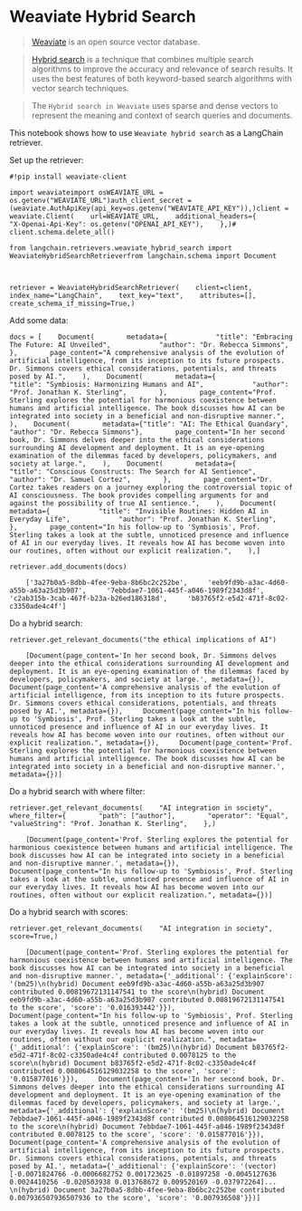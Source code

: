 Weaviate Hybrid Search
======================

> [Weaviate](https://weaviate.io/developers/weaviate) is an open source vector database.

> [Hybrid search](https://weaviate.io/blog/hybrid-search-explained) is a technique that combines multiple search algorithms to improve the accuracy and relevance of search results. It uses the best features of both keyword-based search algorithms with vector search techniques.

> The `Hybrid search in Weaviate` uses sparse and dense vectors to represent the meaning and context of search queries and documents.

This notebook shows how to use `Weaviate hybrid search` as a LangChain retriever.

Set up the retriever:

    #!pip install weaviate-client

    import weaviateimport osWEAVIATE_URL = os.getenv("WEAVIATE_URL")auth_client_secret = (weaviate.AuthApiKey(api_key=os.getenv("WEAVIATE_API_KEY")),)client = weaviate.Client(    url=WEAVIATE_URL,    additional_headers={        "X-Openai-Api-Key": os.getenv("OPENAI_API_KEY"),    },)# client.schema.delete_all()

    from langchain.retrievers.weaviate_hybrid_search import WeaviateHybridSearchRetrieverfrom langchain.schema import Document

        

    retriever = WeaviateHybridSearchRetriever(    client=client,    index_name="LangChain",    text_key="text",    attributes=[],    create_schema_if_missing=True,)

Add some data:

    docs = [    Document(        metadata={            "title": "Embracing The Future: AI Unveiled",            "author": "Dr. Rebecca Simmons",        },        page_content="A comprehensive analysis of the evolution of artificial intelligence, from its inception to its future prospects. Dr. Simmons covers ethical considerations, potentials, and threats posed by AI.",    ),    Document(        metadata={            "title": "Symbiosis: Harmonizing Humans and AI",            "author": "Prof. Jonathan K. Sterling",        },        page_content="Prof. Sterling explores the potential for harmonious coexistence between humans and artificial intelligence. The book discusses how AI can be integrated into society in a beneficial and non-disruptive manner.",    ),    Document(        metadata={"title": "AI: The Ethical Quandary", "author": "Dr. Rebecca Simmons"},        page_content="In her second book, Dr. Simmons delves deeper into the ethical considerations surrounding AI development and deployment. It is an eye-opening examination of the dilemmas faced by developers, policymakers, and society at large.",    ),    Document(        metadata={            "title": "Conscious Constructs: The Search for AI Sentience",            "author": "Dr. Samuel Cortez",        },        page_content="Dr. Cortez takes readers on a journey exploring the controversial topic of AI consciousness. The book provides compelling arguments for and against the possibility of true AI sentience.",    ),    Document(        metadata={            "title": "Invisible Routines: Hidden AI in Everyday Life",            "author": "Prof. Jonathan K. Sterling",        },        page_content="In his follow-up to 'Symbiosis', Prof. Sterling takes a look at the subtle, unnoticed presence and influence of AI in our everyday lives. It reveals how AI has become woven into our routines, often without our explicit realization.",    ),]

    retriever.add_documents(docs)

        ['3a27b0a5-8dbb-4fee-9eba-8b6bc2c252be',     'eeb9fd9b-a3ac-4d60-a55b-a63a25d3b907',     '7ebbdae7-1061-445f-a046-1989f2343d8f',     'c2ab315b-3cab-467f-b23a-b26ed186318d',     'b83765f2-e5d2-471f-8c02-c3350ade4c4f']

Do a hybrid search:

    retriever.get_relevant_documents("the ethical implications of AI")

        [Document(page_content='In her second book, Dr. Simmons delves deeper into the ethical considerations surrounding AI development and deployment. It is an eye-opening examination of the dilemmas faced by developers, policymakers, and society at large.', metadata={}),     Document(page_content='A comprehensive analysis of the evolution of artificial intelligence, from its inception to its future prospects. Dr. Simmons covers ethical considerations, potentials, and threats posed by AI.', metadata={}),     Document(page_content="In his follow-up to 'Symbiosis', Prof. Sterling takes a look at the subtle, unnoticed presence and influence of AI in our everyday lives. It reveals how AI has become woven into our routines, often without our explicit realization.", metadata={}),     Document(page_content='Prof. Sterling explores the potential for harmonious coexistence between humans and artificial intelligence. The book discusses how AI can be integrated into society in a beneficial and non-disruptive manner.', metadata={})]

Do a hybrid search with where filter:

    retriever.get_relevant_documents(    "AI integration in society",    where_filter={        "path": ["author"],        "operator": "Equal",        "valueString": "Prof. Jonathan K. Sterling",    },)

        [Document(page_content='Prof. Sterling explores the potential for harmonious coexistence between humans and artificial intelligence. The book discusses how AI can be integrated into society in a beneficial and non-disruptive manner.', metadata={}),     Document(page_content="In his follow-up to 'Symbiosis', Prof. Sterling takes a look at the subtle, unnoticed presence and influence of AI in our everyday lives. It reveals how AI has become woven into our routines, often without our explicit realization.", metadata={})]

Do a hybrid search with scores:

    retriever.get_relevant_documents(    "AI integration in society",    score=True,)

        [Document(page_content='Prof. Sterling explores the potential for harmonious coexistence between humans and artificial intelligence. The book discusses how AI can be integrated into society in a beneficial and non-disruptive manner.', metadata={'_additional': {'explainScore': '(bm25)\n(hybrid) Document eeb9fd9b-a3ac-4d60-a55b-a63a25d3b907 contributed 0.00819672131147541 to the score\n(hybrid) Document eeb9fd9b-a3ac-4d60-a55b-a63a25d3b907 contributed 0.00819672131147541 to the score', 'score': '0.016393442'}}),     Document(page_content="In his follow-up to 'Symbiosis', Prof. Sterling takes a look at the subtle, unnoticed presence and influence of AI in our everyday lives. It reveals how AI has become woven into our routines, often without our explicit realization.", metadata={'_additional': {'explainScore': '(bm25)\n(hybrid) Document b83765f2-e5d2-471f-8c02-c3350ade4c4f contributed 0.0078125 to the score\n(hybrid) Document b83765f2-e5d2-471f-8c02-c3350ade4c4f contributed 0.008064516129032258 to the score', 'score': '0.015877016'}}),     Document(page_content='In her second book, Dr. Simmons delves deeper into the ethical considerations surrounding AI development and deployment. It is an eye-opening examination of the dilemmas faced by developers, policymakers, and society at large.', metadata={'_additional': {'explainScore': '(bm25)\n(hybrid) Document 7ebbdae7-1061-445f-a046-1989f2343d8f contributed 0.008064516129032258 to the score\n(hybrid) Document 7ebbdae7-1061-445f-a046-1989f2343d8f contributed 0.0078125 to the score', 'score': '0.015877016'}}),     Document(page_content='A comprehensive analysis of the evolution of artificial intelligence, from its inception to its future prospects. Dr. Simmons covers ethical considerations, potentials, and threats posed by AI.', metadata={'_additional': {'explainScore': '(vector) [-0.0071824766 -0.0006682752 0.001723625 -0.01897258 -0.0045127636 0.0024410256 -0.020503938 0.013768672 0.009520169 -0.037972264]...  \n(hybrid) Document 3a27b0a5-8dbb-4fee-9eba-8b6bc2c252be contributed 0.007936507936507936 to the score', 'score': '0.007936508'}})]